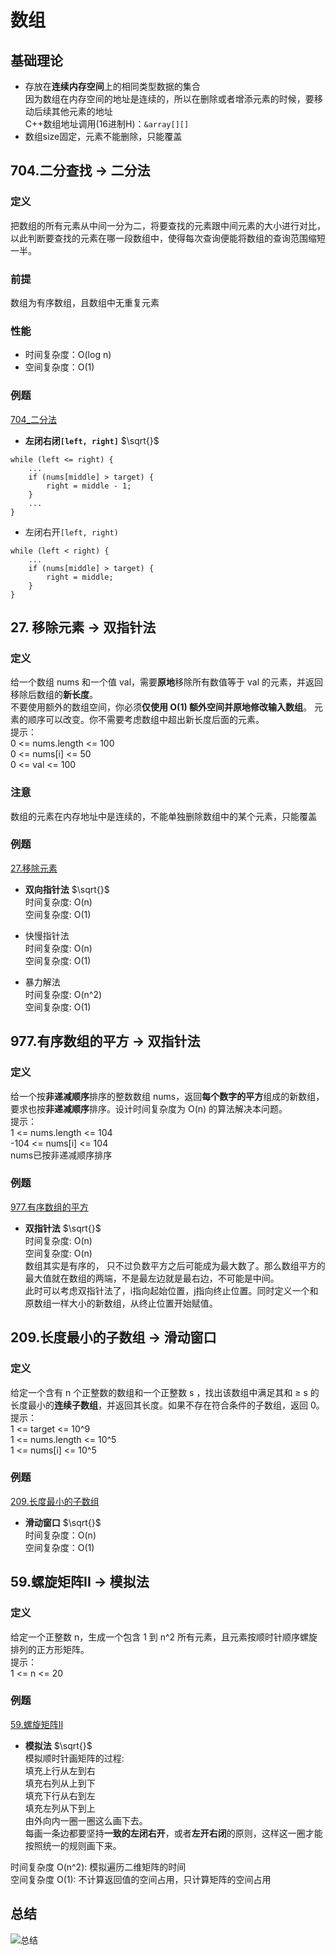 # 数组

## 基础理论

* 存放在**连续内存空间**上的相同类型数据的集合  
因为数组在内存空间的地址是连续的，所以在删除或者增添元素的时候，要移动后续其他元素的地址  
C++数组地址调用(16进制H)：`&array[][]`
* 数组size固定，元素不能删除，只能覆盖



## 704.二分查找 -> 二分法

### 定义
把数组的所有元素从中间一分为二，将要查找的元素跟中间元素的大小进行对比，以此判断要查找的元素在哪一段数组中，使得每次查询便能将数组的查询范围缩短一半。

### 前提
数组为有序数组，且数组中无重复元素

### 性能
* 时间复杂度：O(log n)
* 空间复杂度：O(1)

### 例题
[704_二分法](./array_704_binary_search.md)

* **左闭右闭`[left, right]`**  $\sqrt{}$  
```
while (left <= right) {
    ...
    if (nums[middle] > target) {
        right = middle - 1;
    }
    ...
}
```
* 左闭右开`[left, right)`
```
while (left < right) {
    ...
    if (nums[middle] > target) {
        right = middle;
    }
}
```



## 27. 移除元素 -> 双指针法

### 定义
给一个数组 nums 和一个值 val，需要**原地**移除所有数值等于 val 的元素，并返回移除后数组的**新长度**。  
不要使用额外的数组空间，你必须**仅使用 O(1) 额外空间并原地修改输入数组**。
元素的顺序可以改变。你不需要考虑数组中超出新长度后面的元素。  
提示：  
0 <= nums.length <= 100  
0 <= nums[i] <= 50  
0 <= val <= 100

### 注意
数组的元素在内存地址中是连续的，不能单独删除数组中的某个元素，只能覆盖

### 例题
[27.移除元素](./array_27_remove_element.md)

* **双向指针法**  $\sqrt{}$  
时间复杂度: O(n)  
空间复杂度: O(1)

* 快慢指针法  
时间复杂度: O(n)  
空间复杂度: O(1)

* 暴力解法  
时间复杂度: O(n^2)  
空间复杂度: O(1)



## 977.有序数组的平方 -> 双指针法

### 定义
给一个按**非递减顺序**排序的整数数组 nums，返回**每个数字的平方**组成的新数组，要求也按**非递减顺序**排序。设计时间复杂度为 O(n) 的算法解决本问题。  
提示：  
1 <= nums.length <= 104  
-104 <= nums[i] <= 104  
nums已按非递减顺序排序

### 例题
[977.有序数组的平方](./array_977_Squares_of_a_Sorted_Array.md)  


* **双指针法**  $\sqrt{}$  
时间复杂度: O(n)   
空间复杂度: O(n)  
数组其实是有序的， 只不过负数平方之后可能成为最大数了。那么数组平方的最大值就在数组的两端，不是最左边就是最右边，不可能是中间。  
此时可以考虑双指针法了，i指向起始位置，j指向终止位置。同时定义一个和原数组一样大小的新数组，从终止位置开始赋值。



## 209.长度最小的子数组 -> 滑动窗口

### 定义
给定一个含有 n 个正整数的数组和一个正整数 s ，找出该数组中满足其和 ≥ s 的长度最小的**连续子数组**，并返回其长度。如果不存在符合条件的子数组，返回 0。  
提示：  
1 <= target <= 10^9  
1 <= nums.length <= 10^5  
1 <= nums[i] <= 10^5

### 例题
[209.长度最小的子数组](./array_209_Minimum_Size_Subarray_Sum.md)

* **滑动窗口**  $\sqrt{}$   
时间复杂度：O(n)  
空间复杂度：O(1)


## 59.螺旋矩阵II -> 模拟法

### 定义
给定一个正整数 n，生成一个包含 1 到 n^2 所有元素，且元素按顺时针顺序螺旋排列的正方形矩阵。  
提示：  
1 <= n <= 20

### 例题
[59.螺旋矩阵II](./array_59_Spiral_Matrix_II.md)

* **模拟法**  $\sqrt{}$  
模拟顺时针画矩阵的过程:  
填充上行从左到右  
填充右列从上到下  
填充下行从右到左  
填充左列从下到上  
由外向内一圈一圈这么画下去。  
每画一条边都要坚持**一致的左闭右开**，或者**左开右闭**的原则，这样这一圈才能按照统一的规则画下来。  
  
时间复杂度 O(n^2): 模拟遍历二维矩阵的时间  
空间复杂度 O(1): 不计算返回值的空间占用，只计算矩阵的空间占用


## 总结
![总结](https://camo.githubusercontent.com/97d746e877876898e216a451d20a4abd607a8ab20f31886a4ab7379fb7cd2214/68747470733a2f2f636f64652d7468696e6b696e672d313235333835353039332e66696c652e6d7971636c6f75642e636f6d2f706963732f2545362539352542302545372542422538342545362538302542422545372542422539332e706e67)